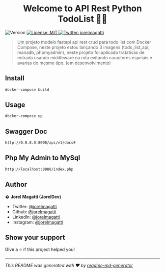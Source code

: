 <h1 align="center">Welcome to API Rest Python TodoList 🐍💚</h1>
<p>
  <img alt="Version" src="https://img.shields.io/badge/version-1.0.0-blue.svg?cacheSeconds=2592000" />
  <a href="#" target="_blank">
    <img alt="License: MIT" src="https://img.shields.io/badge/License-MIT-yellow.svg" />
  </a>
  <a href="https://twitter.com/jorelmagatti" target="_blank">
    <img alt="Twitter: jorelmagatti" src="https://img.shields.io/twitter/follow/jorelmagatti.svg?style=social" />
  </a>
</p>

> Um projeto modelo fastapi api rest crud para todo list com Docker Compose, neste projeto estou lançando  3 imagens (todo_list_api, mariadb, phpmyadmin), neste projeto foi aplicado tratativas de entrada usando middleware na rota evitando caracteres espeiais e avarias do mesmo tipo. (em desenvolvimento)

## Install

```sh
docker-compose build
```

## Usage

```sh
docker-compose up
```

## Swagger Doc
```sh
http://0.0.0.0:8000/api/v1/docs#
```

## Php My Admin to MySql
```sh
http://localhost:8080/index.php
```


## Author

� **Jorel Magatti (JorelDev)**

* Twitter: [@jorelmagatti](https://twitter.com/jorelmagatti)
* Github: [@jorelmagatti](https://github.com/jorelmagatti)
* LinkedIn: [@jorelmagatti](https://linkedin.com/in/jorelmagatti)
* Instagram: [@jorelmagatti](https://www.instagram.com/jorel_magatti/)

## Show your support

Give a ⭐️ if this project helped you!

***
_This README was generated with ❤️ by [readme-md-generator](https://github.com/kefranabg/readme-md-generator)_